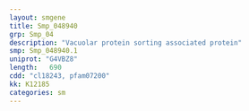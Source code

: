 ```yaml
---
layout: smgene
title: Smp_048940
grp: Smp_04
description: "Vacuolar protein sorting associated protein"
smp: Smp_048940.1
uniprot: "G4VBZ8"
length:   690
cdd: "cl18243, pfam07200"
kk: K12185
categories: sm
---
```

